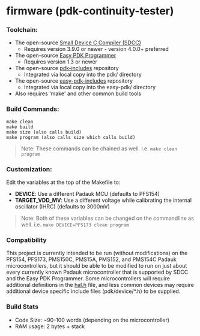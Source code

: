 # firmware (pdk-continuity-tester)

### Toolchain:
- The open-source [Small Device C Compiler (SDCC)](http://sdcc.sourceforge.net/)
  - Requires version 3.9.0 or newer - version 4.0.0+ preferred
- The open-source [Easy PDK Programmer](https://github.com/free-pdk/easy-pdk-programmer-software)
  - Requires version 1.3 or newer
- The open-source [pdk-includes](https://github.com/free-pdk/pdk-includes) repository
  - Integrated via local copy into the pdk/ directory
- The open-source [easy-pdk-includes](https://github.com/free-pdk/easy-pdk-includes) repository
  - Integrated via local copy into the easy-pdk/ directory
- Also requires 'make' and other common build tools

### Build Commands:
```
make clean
make build
make size (also calls build)
make program (also calls size which calls build)
```
> Note: These commands can be chained as well.  i.e. `make clean program`

### Customization:
Edit the variables at the top of the Makefile to:
- **DEVICE**: Use a different Padauk MCU (defaults to PFS154)
- **TARGET_VDD_MV**: Use a different voltage while calibrating the internal oscillator (IHRC) (defaults to 3000mV)

> Note: Both of these variables can be changed on the commandline as well.  i.e. `make DEVICE=PFS173 clean program` 

### Compatibility
This project is currently intended to be run (without modifications) on the PFS154, PFS173, PMS150C, PMS15A, PMS152, and PMS154C Padauk microcontrollers,
but it should be able to be modified to run on just about every currently known Padauk microcontroller that is supported by SDCC and the Easy PDK Programmer.
Some microcontrollers will require additional definitions in the [hal.h](hal.h) file,
and less common devices may require additional device specific include files (pdk/device/*.h) to be supplied.

### Build Stats
- Code Size: ~90-100 words (depending on the microcontroller)
- RAM usage: 2 bytes + stack
